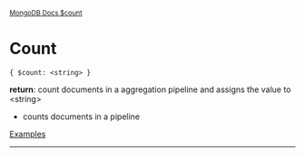 <sup>[MongoDB Docs $count](https://www.mongodb.com/docs/manual/reference/operator/aggregation/count/)</sup>

# Count

`{ $count: <string> }`

**return**: count documents in a aggregation pipeline and assigns the value to \<string>

- counts documents in a pipeline

[Examples](https://www.mongodb.com/docs/manual/reference/operator/aggregation/count/#example)

---
